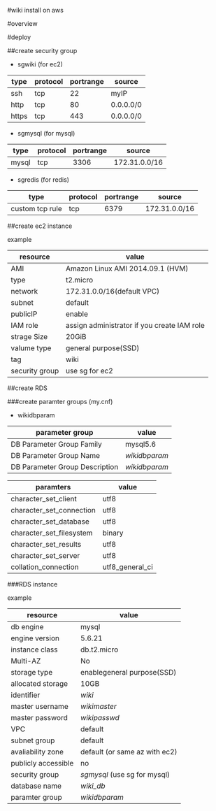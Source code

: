#wiki install on aws

#overview

#deploy

##create security group

- sgwiki (for ec2)

|type|protocol|portrange|source|
|---|---|---|---|
|ssh|tcp|22|myIP|
|http|tcp|80|0.0.0.0/0|
|https|tcp|443|0.0.0.0/0|

- sgmysql (for mysql)

|type|protocol|portrange|source|
|---|---|---|---|
|mysql|tcp|3306|172.31.0.0/16|

- sgredis (for redis)

|type|protocol|portrange|source|
|---|---|---|---|
|custom tcp rule|tcp|6379|172.31.0.0/16|

##create ec2 instance

example

| resource       | value                                       |
|----------------|---------------------------------------------|
| AMI            | Amazon Linux AMI 2014.09.1 (HVM)            |
| type           | t2.micro                                    |
| network        | 172.31.0.0/16(default VPC)                  |
| subnet         | default                                     |
| publicIP       | enable                                      |
| IAM role       | assign administrator if you create IAM role |
| strage Size    | 20GiB                                       |
| valume type    | general purpose(SSD)                        |
| tag            | wiki                                        |
| security group | use sg for ec2                              |


##create RDS

###create paramter groups (my.cnf)

- wikidbparam

| parameter group                | value    |
|--------------------------------|----------|
| DB Parameter Group Family      | mysql5.6 |
| DB Parameter Group Name        | *wikidbparam* |
| DB Parameter Group Description | *wikidbparam* |


| paramters                | value           |
|--------------------------|-----------------|
| character_set_client     | utf8            |
| character_set_connection | utf8            |
| character_set_database   | utf8            |
| character_set_filesystem | binary          |
| character_set_results    | utf8            |
| character_set_server     | utf8            |
| collation_connection     | utf8_general_ci |


###RDS instance

example

| resource            | value                      |
|---------------------|----------------------------|
| db engine           | mysql                      |
| engine version      | 5.6.21                     |
| instance class      | db.t2.micro                |
| Multi-AZ            | No                         |
| storage type        | enablegeneral purpose(SSD) |
| allocated storage   | 10GB                       |
| identifier          | *wiki*                       |
| master username     | *wikimaster*                 |
| master password     | *wikipasswd*                 |
| VPC                 | default                    |
| subnet group        | default                    |
| avaliability zone   | default (or same az with ec2)  |
| publicly accessible | no                         |
| security group      | *sgmysql* (use sg for mysql)           |
| database name       | *wiki_db*                     |
| paramter group      | *wikidbparam*                   |
